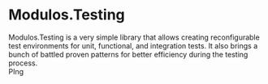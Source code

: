 # Modulos.Testing
Modulos.Testing is a very simple library that allows creating reconfigurable test environments for unit, functional, and integration tests. It also brings a bunch of battled proven patterns for better efficiency during the testing process.  
PIng
